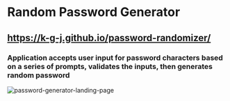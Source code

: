 # Random Password Generator

## https://k-g-j.github.io/password-randomizer/ 

### Application accepts user input for password characters based on a series of prompts, validates the inputs, then generates random password 

![password-generator-landing-page](https://user-images.githubusercontent.com/91970214/147168313-c6de968a-1052-4b95-92ff-77f22b163c98.jpg)
